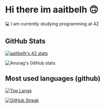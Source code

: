 
# Hi there im aaitbelh 🙃

💻  I am currently studying programming at 42



## GitHub Stats


[![aaitbelh's 42 stats](https://badge42.vercel.app/api/v2/cl3u529dl000609lc9u7tgkrw/stats?cursusId=21&coalitionId=79)](https://github.com/JaeSeoKim/badge42)

<!-- ![aaitbelh's 42 stats](https://badge42.herokuapp.com/api/stats/aaitbelh?darkmode=true&cursus=42cursus) -->

![Anurag's GitHub stats](https://github-readme-stats.vercel.app/api?username=aaitbelh&show_icons=true) 
## Most used languages (github)
[![Top Langs](https://github-readme-stats.vercel.app/api/top-langs/?username=aaitbelh&langs_count=8)](https://github.com/aaitbelh/github-readme-stats)

[![GitHub Streak](https://github-readme-streak-stats.herokuapp.com/?user=aaitbelh&theme=buefy-dark)](https://git.io/streak-stats)


